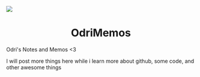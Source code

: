 ![](https://media.giphy.com/media/dz1b117ztVkHBG6b6p/giphy.gif)

<h1 align="center"> OdriMemos </h1>
Odri's Notes and Memos &lt;3

I will post more things here while i learn more about github, some code, and other awesome things
